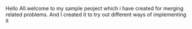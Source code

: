 Hello All.welcome to my sample peoject which i have created for merging related problems.
And I created it to try out different ways of implementing it
